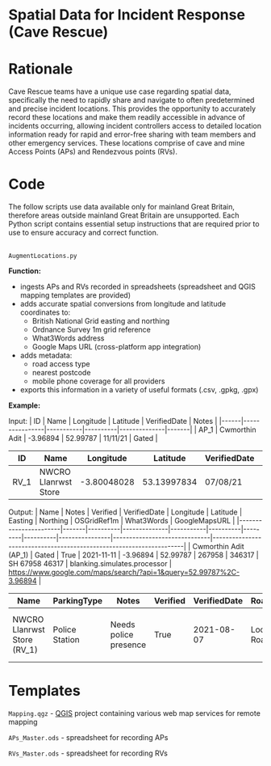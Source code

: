 # Spatial Data for Incident Response (Cave Rescue)



# Rationale

Cave Rescue teams have a unique use case regarding spatial data, specifically the need to rapidly share and navigate to often predetermined and precise incident locations. This provides the opportunity to accurately record these locations and make them readily accessible in advance of incidents occurring, allowing incident controllers access to detailed location information ready for rapid and error-free sharing with team members and other emergency services. These locations comprise of cave and mine Access Points (APs) and Rendezvous points (RVs).



# Code
The follow scripts use data available only for mainland Great Britain, therefore areas outside mainland Great Britain are unsupported. Each Python script contains essential setup instructions that are required prior to use to ensure accuracy and correct function.

\
```AugmentLocations.py```

**Function:**
- ingests APs and RVs recorded in spreadsheets (spreadsheet and QGIS mapping templates are provided)
- adds accurate spatial conversions from longitude and latitude coordinates to:
  - British National Grid easting and northing
  - Ordnance Survey 1m grid reference
  - What3Words address
  - Google Maps URL (cross-platform app integration)
- adds metadata:
  - road access type
  - nearest postcode
  - mobile phone coverage for all providers
- exports this information in a variety of useful formats (.csv, .gpkg, .gpx)

**Example:**

Input:
| ID   | Name           | Longitude | Latitude | VerifiedDate | Notes |
|------|----------------|-----------|----------|--------------|-------|
| AP_1 | Cwmorthin Adit | -3.96894  | 52.99787 | 11/11/21     | Gated |

| ID   | Name                 | Longitude   | Latitude    | VerifiedDate | ParkingType    | Notes                                                                                               |
|------|----------------------|-------------|-------------|--------------|----------------|-----------------------------------------------------------------------------------------------------|
| RV_1 | NWCRO Llanrwst Store | -3.80048028 | 53.13997834 | 07/08/21     | Police Station | Needs police presence |

Output:
| Name                  | Notes | Verified | VerifiedDate | Longitude | Latitude | Easting | Northing | OSGridRef1m    | What3Words                   | GoogleMapsURL                                                       |
|-----------------------|-------|----------|--------------|-----------|----------|---------|----------|----------------|------------------------------|---------------------------------------------------------------------|
| Cwmorthin Adit (AP_1) | Gated | True     | 2021-11-11   | -3.96894  | 52.99787 | 267958  | 346317   | SH 67958 46317 | blanking.simulates.processor | https://www.google.com/maps/search/?api=1&query=52.99787%2C-3.96894 |

| Name                        | ParkingType    | Notes                                                                                               | Verified | VerifiedDate | RoadAccessType    | Postcode | MobileCoverage                                          | Longitude   | Latitude    | Easting | Northing | OSGridRef1m    | What3Words           | GoogleMapsURL                                                             |
|-----------------------------|----------------|-----------------------------------------------------------------------------------------------------|----------|--------------|-------------------|----------|---------------------------------------------------------|-------------|-------------|---------|----------|----------------|----------------------|---------------------------------------------------------------------------|
| NWCRO Llanrwst Store (RV_1) | Police Station | Needs police presence | True     | 2021-08-07   | Local Access Road | LL260DF  | EE (Green), Three (Green), Vodafone (Green), O2 (Green) | -3.80048028 | 53.13997834 | 279659  | 361827   | SH 79659 61827 | saying.lousy.elevate | https://www.google.com/maps/search/?api=1&query=53.13997834%2C-3.80048028 |



# Templates

```Mapping.qgz``` - [QGIS](https://qgis.org/en/site/) project containing various web map services for remote mapping

```APs_Master.ods``` - spreadsheet for recording APs

```RVs_Master.ods``` - spreadsheet for recording RVs
